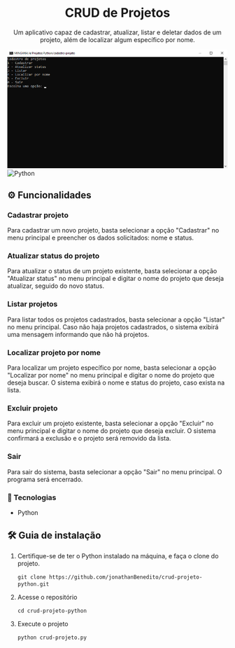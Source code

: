 <h1 align="center">
  CRUD de Projetos
</h1>
<p align="center">
    Um aplicativo capaz de cadastrar, atualizar, listar e deletar dados de um projeto, além de localizar algum específico por nome.
</p>

![demo](layout-projeto.png)
<br />
![Python](https://img.shields.io/badge/python-3670A0?style=for-the-badge&logo=python&logoColor=ffdd54)


## ⚙ Funcionalidades

### Cadastrar projeto
Para cadastrar um novo projeto, basta selecionar a opção "Cadastrar" no menu principal e preencher os dados solicitados: nome e status.

### Atualizar status do projeto
Para atualizar o status de um projeto existente, basta selecionar a opção "Atualizar status" no menu principal e digitar o nome do projeto que deseja atualizar, seguido do novo status.

### Listar projetos
Para listar todos os projetos cadastrados, basta selecionar a opção "Listar" no menu principal. Caso não haja projetos cadastrados, o sistema exibirá uma mensagem informando que não há projetos.

### Localizar projeto por nome
Para localizar um projeto específico por nome, basta selecionar a opção "Localizar por nome" no menu principal e digitar o nome do projeto que deseja buscar. O sistema exibirá o nome e status do projeto, caso exista na lista.

### Excluir projeto
Para excluir um projeto existente, basta selecionar a opção "Excluir" no menu principal e digitar o nome do projeto que deseja excluir. O sistema confirmará a exclusão e o projeto será removido da lista.

### Sair
Para sair do sistema, basta selecionar a opção "Sair" no menu principal. O programa será encerrado.


### 🧱 Tecnologias

- Python

## 🛠 Guia de instalação

1. Certifique-se de ter o Python instalado na máquina, e faça o clone do projeto.
    ```
    git clone https://github.com/jonathanBenedito/crud-projeto-python.git
    ```

2. Acesse o repositório
    ```
    cd crud-projeto-python
    ```

3. Execute o projeto
    ```
    python crud-projeto.py
    ```
